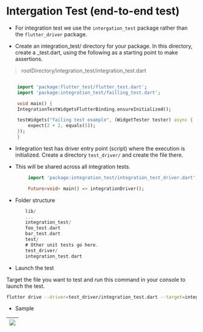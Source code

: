 
# Intergation Test (end-to-end test)

* For integration test we use the `intergation_test` package rather than the `flutter_driver` package.

*  Create an integration_test/ directory for your package. In this directory, create a <name>_test.dart, using the following as a starting point to make assertions.

> rootDirectory/integration_test/integration_test.dart

``` dart script

    import 'package:flutter_test/flutter_test.dart';
    import 'package:integration_test/failling_test.dart';

    void main() {
    IntegrationTestWidgetsFlutterBinding.ensureInitialized();

    testWidgets("failing test example", (WidgetTester tester) async {
        expect(2 + 2, equals(5));
    });
    }

```

* Integration test has driver entry point (script) where the execution is initialized. Create a directory `test_driver/` and create the file there.

* This will be shared across all integration tests.


``` dart script
        import 'package:integration_test/integration_test_driver.dart';

        Future<void> main() => integrationDriver();
```

* Folder structure

 ``` dart script
        lib/
        ...
        integration_test/
        foo_test.dart
        bar_test.dart
        test/
        # Other unit tests go here.
        test_driver/
        integration_test.dart

 ```

 * Launch the test

 Target the file you want to test and run this command in your console to launch the test.

 ``` bash script
flutter drive --driver=test_driver/integration_test.dart --target=integration_test/falling test.dart

 ```

 * Sample

|<image src="../images/e2e_test.png"> |
|:---:|

 
